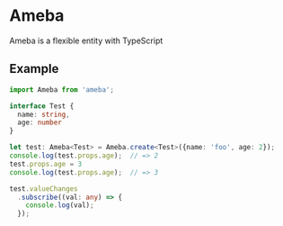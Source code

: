 # Ameba
Ameba is a flexible entity with TypeScript


## Example

```typescript
import Ameba from 'ameba';

interface Test {
  name: string,
  age: number
}

let test: Ameba<Test> = Ameba.create<Test>({name: 'foo', age: 2});
console.log(test.props.age);  // => 2
test.props.age = 3
console.log(test.props.age);  // => 3

test.valueChanges
  .subscribe((val: any) => {
    console.log(val);
  });
```
